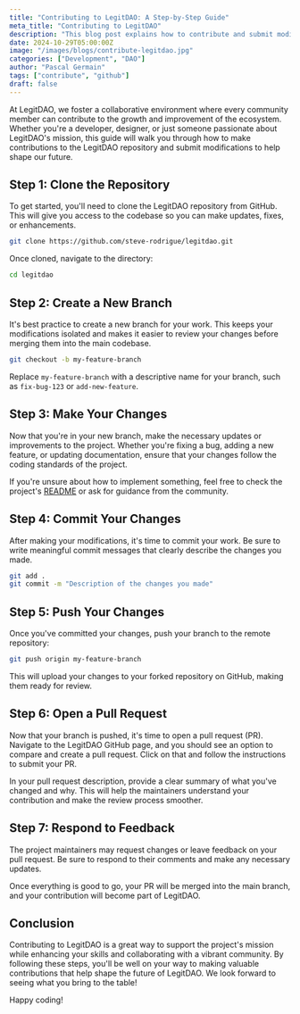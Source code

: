 ```yaml
---
title: "Contributing to LegitDAO: A Step-by-Step Guide"
meta_title: "Contributing to LegitDAO"
description: "This blog post explains how to contribute and submit modifications to LegitDAO."
date: 2024-10-29T05:00:00Z
image: "/images/blogs/contribute-legitdao.jpg"
categories: ["Development", "DAO"]
author: "Pascal Germain"
tags: ["contribute", "github"]
draft: false
---
```


At LegitDAO, we foster a collaborative environment where every community member can contribute to the growth and improvement of the ecosystem. Whether you're a developer, designer, or just someone passionate about LegitDAO's mission, this guide will walk you through how to make contributions to the LegitDAO repository and submit modifications to help shape our future.

## Step 1: Clone the Repository
To get started, you'll need to clone the LegitDAO repository from GitHub. This will give you access to the codebase so you can make updates, fixes, or enhancements.

```bash
git clone https://github.com/steve-rodrigue/legitdao.git
```

Once cloned, navigate to the directory:

```bash
cd legitdao
```

## Step 2: Create a New Branch
It's best practice to create a new branch for your work. This keeps your modifications isolated and makes it easier to review your changes before merging them into the main codebase.

```bash
git checkout -b my-feature-branch
```

Replace `my-feature-branch` with a descriptive name for your branch, such as `fix-bug-123` or `add-new-feature`.

## Step 3: Make Your Changes
Now that you're in your new branch, make the necessary updates or improvements to the project. Whether you're fixing a bug, adding a new feature, or updating documentation, ensure that your changes follow the coding standards of the project.

If you're unsure about how to implement something, feel free to check the project's [README](https://github.com/steve-rodrigue/legitdao) or ask for guidance from the community.

## Step 4: Commit Your Changes
After making your modifications, it's time to commit your work. Be sure to write meaningful commit messages that clearly describe the changes you made.

```bash
git add .
git commit -m "Description of the changes you made"
```

## Step 5: Push Your Changes
Once you've committed your changes, push your branch to the remote repository:

```bash
git push origin my-feature-branch
```

This will upload your changes to your forked repository on GitHub, making them ready for review.

## Step 6: Open a Pull Request
Now that your branch is pushed, it's time to open a pull request (PR). Navigate to the LegitDAO GitHub page, and you should see an option to compare and create a pull request. Click on that and follow the instructions to submit your PR.

In your pull request description, provide a clear summary of what you've changed and why. This will help the maintainers understand your contribution and make the review process smoother.

## Step 7: Respond to Feedback
The project maintainers may request changes or leave feedback on your pull request. Be sure to respond to their comments and make any necessary updates.

Once everything is good to go, your PR will be merged into the main branch, and your contribution will become part of LegitDAO.

## Conclusion
Contributing to LegitDAO is a great way to support the project's mission while enhancing your skills and collaborating with a vibrant community. By following these steps, you'll be well on your way to making valuable contributions that help shape the future of LegitDAO. We look forward to seeing what you bring to the table!

Happy coding!

